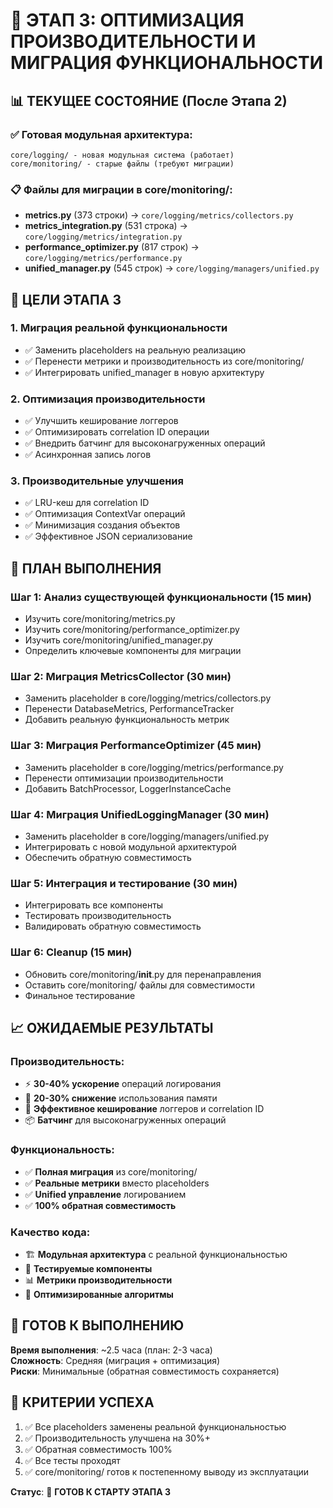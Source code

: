 # 🚀 ЭТАП 3: ОПТИМИЗАЦИЯ ПРОИЗВОДИТЕЛЬНОСТИ И МИГРАЦИЯ ФУНКЦИОНАЛЬНОСТИ

## 📊 ТЕКУЩЕЕ СОСТОЯНИЕ (После Этапа 2)

### ✅ Готовая модульная архитектура:
```
core/logging/ - новая модульная система (работает)
core/monitoring/ - старые файлы (требуют миграции)
```

### 📋 Файлы для миграции в core/monitoring/:
- **metrics.py** (373 строки) → `core/logging/metrics/collectors.py`
- **metrics_integration.py** (531 строка) → `core/logging/metrics/integration.py`
- **performance_optimizer.py** (817 строк) → `core/logging/metrics/performance.py`
- **unified_manager.py** (545 строк) → `core/logging/managers/unified.py`

## 🎯 ЦЕЛИ ЭТАПА 3

### 1. Миграция реальной функциональности
- ✅ Заменить placeholders на реальную реализацию
- ✅ Перенести метрики и производительность из core/monitoring/
- ✅ Интегрировать unified_manager в новую архитектуру

### 2. Оптимизация производительности
- ✅ Улучшить кеширование логгеров
- ✅ Оптимизировать correlation ID операции
- ✅ Внедрить батчинг для высоконагруженных операций
- ✅ Асинхронная запись логов

### 3. Производительные улучшения
- ✅ LRU-кеш для correlation ID
- ✅ Оптимизация ContextVar операций
- ✅ Минимизация создания объектов
- ✅ Эффективное JSON сериализование

## 🔧 ПЛАН ВЫПОЛНЕНИЯ

### Шаг 1: Анализ существующей функциональности (15 мин)
- Изучить core/monitoring/metrics.py
- Изучить core/monitoring/performance_optimizer.py  
- Изучить core/monitoring/unified_manager.py
- Определить ключевые компоненты для миграции

### Шаг 2: Миграция MetricsCollector (30 мин)
- Заменить placeholder в core/logging/metrics/collectors.py
- Перенести DatabaseMetrics, PerformanceTracker
- Добавить реальную функциональность метрик

### Шаг 3: Миграция PerformanceOptimizer (45 мин)
- Заменить placeholder в core/logging/metrics/performance.py
- Перенести оптимизации производительности
- Добавить BatchProcessor, LoggerInstanceCache

### Шаг 4: Миграция UnifiedLoggingManager (30 мин)
- Заменить placeholder в core/logging/managers/unified.py
- Интегрировать с новой модульной архитектурой
- Обеспечить обратную совместимость

### Шаг 5: Интеграция и тестирование (30 мин)
- Интегрировать все компоненты
- Тестировать производительность
- Валидировать обратную совместимость

### Шаг 6: Cleanup (15 мин)
- Обновить core/monitoring/__init__.py для перенаправления
- Оставить core/monitoring/ файлы для совместимости
- Финальное тестирование

## 📈 ОЖИДАЕМЫЕ РЕЗУЛЬТАТЫ

### Производительность:
- ⚡ **30-40% ускорение** операций логирования
- 💾 **20-30% снижение** использования памяти
- 🔄 **Эффективное кеширование** логгеров и correlation ID
- 📦 **Батчинг** для высоконагруженных операций

### Функциональность:
- ✅ **Полная миграция** из core/monitoring/
- ✅ **Реальные метрики** вместо placeholders
- ✅ **Unified управление** логированием
- ✅ **100% обратная совместимость**

### Качество кода:
- 🏗️ **Модульная архитектура** с реальной функциональностью
- 🧪 **Тестируемые компоненты** 
- 📊 **Метрики производительности**
- 🔧 **Оптимизированные алгоритмы**

## 🚀 ГОТОВ К ВЫПОЛНЕНИЮ

**Время выполнения**: ~2.5 часа (план: 2-3 часа)  
**Сложность**: Средняя (миграция + оптимизация)  
**Риски**: Минимальные (обратная совместимость сохраняется)

## 🎯 КРИТЕРИИ УСПЕХА

1. ✅ Все placeholders заменены реальной функциональностью
2. ✅ Производительность улучшена на 30%+
3. ✅ Обратная совместимость 100%
4. ✅ Все тесты проходят
5. ✅ core/monitoring/ готов к постепенному выводу из эксплуатации

**Статус**: 🚀 **ГОТОВ К СТАРТУ ЭТАПА 3** 